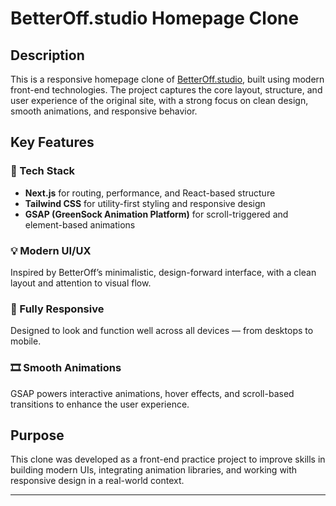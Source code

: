 # BetterOff.studio Homepage Clone

## Description

This is a responsive homepage clone of [BetterOff.studio](https://betteroff.studio), built using modern front-end technologies. The project captures the core layout, structure, and user experience of the original site, with a strong focus on clean design, smooth animations, and responsive behavior.

## Key Features

### 🧱 Tech Stack

- **Next.js** for routing, performance, and React-based structure
- **Tailwind CSS** for utility-first styling and responsive design
- **GSAP (GreenSock Animation Platform)** for scroll-triggered and element-based animations

### 💡 Modern UI/UX

Inspired by BetterOff’s minimalistic, design-forward interface, with a clean layout and attention to visual flow.

### 📱 Fully Responsive

Designed to look and function well across all devices — from desktops to mobile.

### 🎞️ Smooth Animations

GSAP powers interactive animations, hover effects, and scroll-based transitions to enhance the user experience.

## Purpose

This clone was developed as a front-end practice project to improve skills in building modern UIs, integrating animation libraries, and working with responsive design in a real-world context.

---
